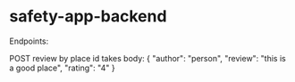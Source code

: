 # safety-app-backend


Endpoints:

POST review by place id 
takes body: 
{
	"author": "person",
	"review": "this is a good place",
	"rating": "4"
}
